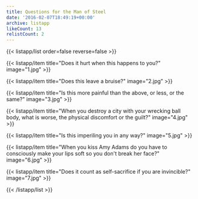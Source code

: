```yaml
---
title: Questions for the Man of Steel
date: '2016-02-07T18:49:19+00:00'
archive: listapp
likeCount: 13
relistCount: 2
---
```



{{< listapp/list order=false reverse=false >}}

   {{< listapp/item title="Does it hurt when this happens to you?"
      image="1.jpg" >}}

   {{< listapp/item title="Does this leave a bruise?"
      image="2.jpg" >}}

   {{< listapp/item title="Is this more painful than the above, or less, or the same?"
      image="3.jpg" >}}

   {{< listapp/item title="When you destroy a city with your wrecking ball body, what is worse, the physical discomfort or the guilt?"
      image="4.jpg" >}}

   {{< listapp/item title="Is this imperiling you in any way?"
      image="5.jpg" >}}

   {{< listapp/item title="When you kiss Amy Adams do you have to consciously make your lips soft so you don't break her face?"
      image="6.jpg" >}}

   {{< listapp/item title="Does it count as self-sacrifice if you are invincible?"
      image="7.jpg" >}}

{{< /listapp/list >}}
